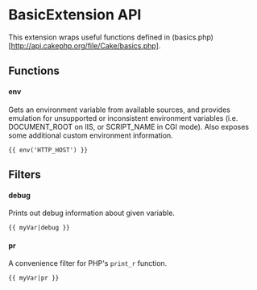 BasicExtension API
==================================================

This extension wraps useful functions defined in (basics.php)[http://api.cakephp.org/file/Cake/basics.php].

## Functions

#### env

Gets an environment variable from available sources, and provides emulation
for unsupported or inconsistent environment variables (i.e. DOCUMENT_ROOT on
IIS, or SCRIPT_NAME in CGI mode).  Also exposes some additional custom
environment information.

```
{{ env('HTTP_HOST') }}
```

## Filters

#### debug

Prints out debug information about given variable.

```
{{ myVar|debug }}
```

#### pr

A convenience filter for PHP's `print_r` function.

```
{{ myVar|pr }}
```

